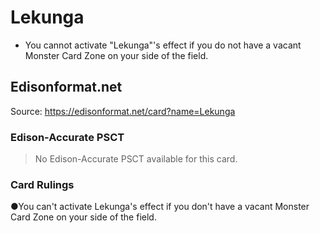 # Lekunga

*   You cannot activate "Lekunga"'s effect if you do not have a vacant Monster Card Zone on your side of the field.

## Edisonformat.net

Source: https://edisonformat.net/card?name=Lekunga

### Edison-Accurate PSCT

> No Edison-Accurate PSCT available for this card.

### Card Rulings

●You can't activate Lekunga's effect if you don't have a vacant Monster Card Zone on your side of the field.
            